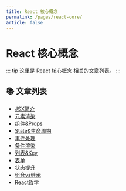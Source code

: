 ```yaml
---
title: React 核心概念
permalink: /pages/react-core/
article: false
---
```


# React 核心概念

::: tip
这里是 React 核心概念 相关的文章列表。
:::

## 📚 文章列表

- [JSX简介](01.JSX简介.md)
- [元素渲染](02.元素渲染.md)
- [组件&Props](03.组件&Props.md)
- [State&生命周期](04.State&生命周期.md)
- [事件处理](05.事件处理.md)
- [条件渲染](06.条件渲染.md)
- [列表&Key](07.列表&Key.md)
- [表单](08.表单.md)
- [状态提升](09.状态提升.md)
- [组合vs继承](10.组合vs继承.md)
- [React哲学](11.React哲学.md)
